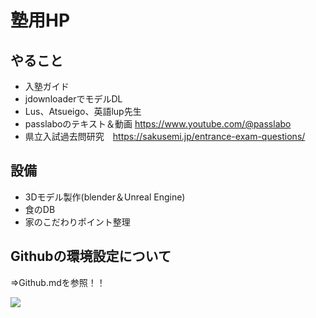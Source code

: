 # 塾用HP

## やること
- 入塾ガイド
- jdownloaderでモデルDL
- Lus、Atsueigo、英語lup先生
- passlaboのテキスト＆動画   https://www.youtube.com/@passlabo
- 県立入試過去問研究　https://sakusemi.jp/entrance-exam-questions/

## 設備
- 3Dモデル製作(blender＆Unreal Engine)
- 食のDB
- 家のこだわりポイント整理

## Githubの環境設定について
⇒Github.mdを参照！！  

<!-- バッジの作り方：https://shields.io/badges -->
<!-- https://qiita.com/shun198/items/c983c713452c041ef787 -->
<img src="https://img.shields.io/badge/やること-you_like-blue">
